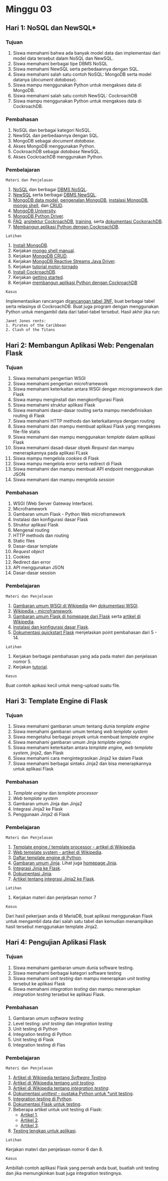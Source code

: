 # Minggu 03

## Hari 1: NoSQL dan NewSQL*

### Tujuan

1. Siswa memahami bahwa ada banyak model data dan implementasi dari model data tersebut dalam NoSQL dan NewSQL.
2. Siswa memahami berbagai tipe DBMS NoSQL
3. Siswa memahami NewSQL serta perbedaannya dengan SQL.
5. Siswa memahami salah satu contoh NoSQL: MongoDB serta model datanya (*document database*).
6. Siswa mampu menggunakan Python untuk mengakses data di MongoDB.
7. Siswa memahami salah satu contoh NewSQL: CockroachDB
8. Siswa mampu menggunakan Python untuk mengakses data di CockroachDB.

### Pembahasan

1. NoSQL dan berbagai kategori NoSQL.
2. NewSQL dan perbedaannya dengan SQL.
3. MongoDB sebagai *document database*.
4. Akses MongoDB menggunakan Python.
5. CockroachDB sebagai *database* NewSQL.
6. Akses CockroachDB menggunakan Python.

### Pembelajaran

```
Materi dan Penjelasan
```

1. [NoSQL](https://en.wikipedia.org/wiki/NoSQL) dan berbagai [DBMS NoSQL](http://nosql-databases.org/).
2. [NewSQL](https://en.wikipedia.org/wiki/NewSQL) serta berbagai [DBMS NewSQL](https://www.predictiveanalyticstoday.com/newsql-databases/).
3. [MongoDB data model](https://docs.mongodb.com/manual/core/data-modeling-introduction/), [pengenalan MongoDB](https://docs.mongodb.com/manual/introduction/), [instalasi MongoDB](https://docs.mongodb.com/manual/installation/), [mongo shell](https://docs.mongodb.com/manual/mongo/), dan [CRUD](https://docs.mongodb.com/manual/crud/).
4. [MongoDB University](https://university.mongodb.com/).
5. [MongoDB Python Driver](https://docs.mongodb.com/ecosystem/drivers/python/). 
6. [FAQ](https://www.cockroachlabs.com/docs/stable/frequently-asked-questions.html), [arsitektur CockroachDB](https://www.cockroachlabs.com/docs/stable/architecture/overview.html), [training](https://www.cockroachlabs.com/docs/stable/training/), serta [dokumentasi CockorachDB](https://www.cockroachlabs.com/docs/stable/).
7. [Membangun aplikasi Python dengan CockroachDB](https://www.cockroachlabs.com/docs/stable/build-a-python-app-with-cockroachdb.html). 


```
Latihan
```
1. [Install MongoDB](https://docs.mongodb.com/manual/installation/).
2. Kerjakan [mongo shell manual](https://docs.mongodb.com/manual/mongo/). 
3. Kerjakan [MongoDB CRUD](https://docs.mongodb.com/manual/crud/).
4. Kerjakan [MongoDB Reactive Streams Java Driver](https://mongodb.github.io/mongo-java-driver-reactivestreams/1.11/getting-started/).
4. Kerjakan [tutorial motor-tornado](https://motor.readthedocs.io/en/stable/tutorial-tornado.html)
5. [Install CockroachDB](https://www.cockroachlabs.com/docs/stable/install-cockroachdb-linux.html).
6. Kerjakan [getting started](https://www.cockroachlabs.com/docs/stable/).
7. Kerjakan [membangun aplikasi Python dengan CockroachDB](https://www.cockroachlabs.com/docs/stable/build-a-python-app-with-cockroachdb.html)


```
Kasus
```

Implementasikan rancangan di[rancangan tabel 3NF](https://www.guru99.com/database-normalization.html), buat berbagai tabel serta relasinya di CockroachDB. Buat juga program dengan menggunakan Python untuk mengambil data dari tabel-tabel tersebut. Hasil akhir jika run:


```
Janet Jones rents:
1. Pirates of the Caribbean
2. Clash of the Titans
```

## Hari 2: Membangun Aplikasi Web: Pengenalan Flask

### Tujuan

1. Siswa memahami pengertian WSGI
2. Siswa memahami pengertian microframework
3. Siswa memahami keterkaitan antara WSGI dengan microgramework dan Flask
4. Siswa mampu menginstall dan mengkonfigurasi Flask
5. Siswa memahami struktur aplikasi Flask
6. Siswa memahami dasar-dasar routing serta mampu mendefinisikan routing di Flask
7. Siswa memahami HTTP methods dan keterkaitannya dengan routing
8. Siswa memahami dan mampu membuat aplikasi Flask yang mengakses file-file statis
9. Siswa memahami dan mampu menggunakan *template* dalam aplikasi Flask
10. Siswa memahami dasad-dasar obyek *Request* dan mampu menerapkannya pada aplikasi FLask
11. Siswa mampu mengelola *cookies* di Flask
12. Siswa mampu mengelola error serta redirect di Flask
13. Siswa memahami dan mampu membuat API endpoint menggunakan JSON
14. Siswa memahami dan mampu mengelola *session*

### Pembahasan

1. WSGI (Web Server Gateway Interface).
2. Microframework
3. Gambaran umum Flask - Python Web microframework
4. Instalasi dan konfigurasi dasar Flask
5. Struktur aplikasi Flask
6. Mengenal routing
7. HTTP methods dan routing
8. Static files
9. Dasar-dasar template
10. *Request object*
11. Cookies
12. Redirect dan error
13. API menggunakan JSON
14. Dasar-dasar session

### Pembelajaran

```
Materi dan Penjelasan
```
1. [Gambaran umum WSGI di Wikipedia](https://en.wikipedia.org/wiki/Web_Server_Gateway_Interface) dan [dokumentasi WSGI](https://wsgi.readthedocs.io/en/latest/index.html).
2. [Wikipedia - microframework](https://en.wikipedia.org/wiki/Microframework).
3. [Gambaran umum Flask di homepage dari Flask](https://palletsprojects.com/p/flask/) serta [artikel di Wikipedia](https://en.wikipedia.org/wiki/Flask_(web_framework)).
4. [Instalasi dan konfigurasi dasar Flask](https://flask.palletsprojects.com/en/1.1.x/installation/#installation). 
5. [Dokumentasi quickstart Flask](https://flask.palletsprojects.com/en/1.1.x/quickstart/#quickstart)
   menjelaskan point pembahasan dari 5 - 14.

```
Latihan
```

1. Kerjakan berbagai pembahasan yang ada pada materi dan penjelasan nomor 5.
2. Kerjakan [tutorial](https://github.com/praxis-academy/akademik).


```
Kasus
```

Buat contoh apikasi kecil untuk meng-upload suatu file.

## Hari 3: Template Engine di Flask

### Tujuan

1. Siswa memahami gambaran umum tentang dunia *template engine*
2. Siswa memahami gambaran umum tentang *web template system*
3. Siswa mengetahui berbagai proyek untuk membuat *template engine*
4. Siswa memahami gambaran umum Jinja *template engine*.
5. Siswa memahami keterkaitan antara *template engine*, *web template system*, jinja2, dan Flask
6. Siswa memahami cara mengintegrasikan Jinja2 ke dalam Flask
7. Siswa memahami berbagai sintaks Jinja2 dan bisa menerapkannya untuk aplikasi Flask

### Pembahasan

1. *Template engine* dan *template processor*
2. *Web template system*
3. Gambaran umum Jinja dan Jinja2
4. Integrasi Jinja2 ke Flask
5. Penggunaan Jinja2 di Flask

### Pembelajaran

```
Materi dan Penjelasan
```

1. [Template engine / template processor - artikel di Wikipedia](https://en.wikipedia.org/wiki/Template_processor).
2. [Web template system - artikel di Wikipedia](https://en.wikipedia.org/wiki/Web_template_system).
3. [Daftar template engine di Python](https://www.fullstackpython.com/template-engines.html).
4. [Gambaran umum Jinja](https://en.wikipedia.org/wiki/Jinja_(template_engine)). Lihat juga [homepage Jinja](https://palletsprojects.com/p/jinja/).
5. [Integrasi Jinja ke Flask](https://flask.palletsprojects.com/en/1.1.x/templating/).
6. [Dokumentasi Jinja](https://jinja.palletsprojects.com/en/2.10.x/).
7. [Artikel tentang integrasi Jinja2 ke Flask](https://realpython.com/primer-on-jinja-templating/).

```
Latihan
```

1. Kerjakan materi dan penjelasan nomor 7

```
Kasus
```

Dari hasil pekerjaan anda di MariaDB, buat aplikasi menggunakan Flask untuk mengambil data dari
salah satu tabel dan kemudian menampilkan hasil tersebut menggunakan template Jinja2.

## Hari 4: Pengujian Aplikasi Flask

### Tujuan

1. Siswa memahami gambaran umum dunia software testing.
2. Siswa memahami berbagai kategori software testing
3. Siswa memahami *unit testing* dan mampu menerapkan *unit testing* tersebut ke aplikasi Flask
4. Siswa memahami *integration testing* dan mampu menerapkan  *integration testing* tersebut ke
   aplikasi Flask.

### Pembahasan

1. Gambaran umum *software testing*
2. Level testing: *unit testing* dan *integration testing*
3. Unit testing di Python
4. Integration testing di Python
5. Unit testing di Flask
6. Integration testing di Flas

### Pembelajaran

```
Materi dan Penjelasan
```

1. [Artikel di Wikipedia tentang *Software Testing*](https://en.wikipedia.org/wiki/Software_testing#Testing_levels).
2. [Artikel di Wikipedia tentang *unit testing*](https://en.wikipedia.org/wiki/Unit_testing).
3. [Artikel di Wikipedia tentang *integration testing*](https://en.wikipedia.org/wiki/Integration_testing).
4. [Dokumentasi *unittest* - pustaka Python untuk *unit testing](https://docs.python.org/3/library/unittest.html).
5. [Integration testing di Python](https://www.fullstackpython.com/integration-testing.html).
6. [Dokumentasi Flask untuk testing](https://flask.palletsprojects.com/en/1.1.x/testing/).
7. Beberapa artikel untuk unit testing di Flask:
    * [Artikel 1](https://www.patricksoftwareblog.com/unit-testing-a-flask-application/).
    * [Artikel 2](https://medium.com/@neeti.jain/how-to-do-unit-testing-in-flask-and-find-code-coverage-fa5201399bc4).
    * [Artikel 3](http://boussejra.com/2018/08/01/testing-with-flask.html).
8. [Testing lengkap untuk aplikasi](https://realpython.com/python-testing/).


```
Latihan
```

Kerjakan materi dan penjelasan nomor 6 dan 8.


```
Kasus
```

Ambillah contoh aplikasi Flask yang pernah anda buat, buatlah unit testing dan jika memungkinkan
buat juga integration testingnya.

